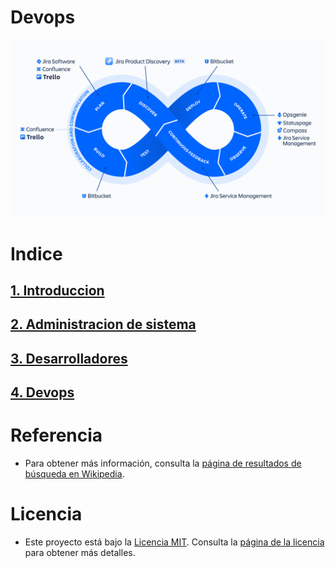 # Devops
![fotodevops](img/ADO-DevOps-Tool_1200x675@2x.png)

# Indice
## [1. Introduccion](introduccion.md)
## [2. Administracion de sistema](administracion.md)
## [3. Desarrolladores](desarroladores.md)
## [4. Devops](devops.md)

# Referencia 
- Para obtener más información, consulta la [página de resultados de búsqueda en Wikipedia](https://en.wikipedia.org/wiki/Special:Search?search=T%C3%ADtulo+de+B%C3%BAsqueda).

# Licencia
- Este proyecto está bajo la [Licencia MIT](https://opensource.org/licenses/MIT). Consulta la [página de la licencia](https://opensource.org/licenses/MIT) para obtener más detalles.
